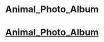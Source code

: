 # Animal_Photo_Album
<a href="https://nfridoy.github.io/Animal_Photo_Album"><h1>Animal_Photo_Album</h1></a>
